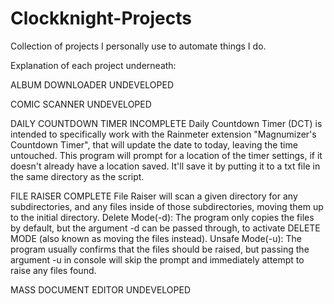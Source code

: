 # Clockknight-Projects
 Collection of projects I personally use to automate things I do.

 Explanation of each project underneath:

 ALBUM DOWNLOADER
 UNDEVELOPED

 COMIC SCANNER
 UNDEVELOPED  

 DAILY COUNTDOWN TIMER
 INCOMPLETE
 Daily Countdown Timer (DCT) is intended to specifically work with the Rainmeter extension "Magnumizer's Countdown Timer", that will update the date to today, leaving the time untouched.
 This program will prompt for a location of the timer settings, if it doesn't already have a location saved. It'll save it by putting it to a txt file in the same directory as the script.

 FILE RAISER
 COMPLETE
 File Raiser will scan a given directory for any subdirectories, and any files inside of those subdirectories, moving them up to the initial directory.
Delete Mode(-d):
 The program only copies the files by default, but the argument -d can be passed through, to activate DELETE MODE (also known as moving the files instead).
Unsafe Mode(-u):
 The program usually confirms that the files should be raised, but passing the argument -u in console will skip the prompt and immediately attempt to raise any files found.

 MASS DOCUMENT EDITOR
 UNDEVELOPED
